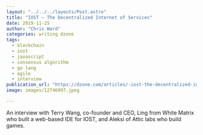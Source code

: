```yaml
---
layout: "../../../layouts/Post.astro"
title: "IOST — The Decentralized Internet of Services"
date: 2019-11-25
author: "Chris Ward"
categories: writing dzone
tags: 
  - blockchain
  - iost
  - javascript
  - consensus algorithm
  - go lang
  - agile
  - interview
publication_url: "https://dzone.com/articles/-iost-the-decentralized-internet-of-services"
image: images/12746997.jpeg

---
```

An interview with Terry Wang, co-founder and CEO, Ling from White Matrix who built a web-based IDE for IOST, and Aleksi of Attic labs who build games.

